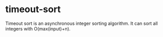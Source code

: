 # timeout-sort
Timeout sort is an asynchronous integer sorting algorithm. It can sort all integers with O(max(input)+n).
